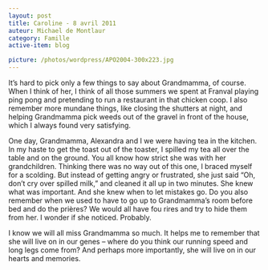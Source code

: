 ```yaml
---
layout: post
title: Caroline - 8 avril 2011
auteur: Michael de Montlaur
category: Famille
active-item: blog

picture: /photos/wordpress/APO2004-300x223.jpg
---
```

It’s hard to pick only a few things to say about Grandmamma, of course. When I think of her, I think of all those summers we spent at Franval playing ping pong and pretending to run a restaurant in that chicken coop. I also remember more mundane things, like closing the shutters at night, and helping Grandmamma pick weeds out of the gravel in front of the house, which I always found very satisfying.

<!--more-->

One day, Grandmamma, Alexandra and I we were having tea in the kitchen. In my haste to get the toast out of the toaster, I spilled my tea all over the table and on the ground. You all know how strict she was with her grandchildren. Thinking there was no way out of this one, I braced myself for a scolding. But instead of getting angry or frustrated, she just said “Oh, don’t cry over spilled milk,” and cleaned it all up in two minutes. She knew what was important. And she knew when to let mistakes go. Do you also remember when we used to have to go up to Grandmamma’s room before bed and do the prières? We would all have fou rires and try to hide them from her. I wonder if she noticed. Probably.

I know we will all miss Grandmamma so much. It helps me to remember that she will live on in our genes – where do you think our running speed and long legs come from? And perhaps more importantly, she will live on in our hearts and memories.
